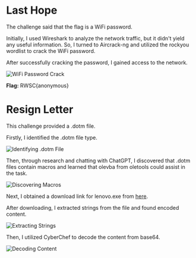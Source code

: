 # Last Hope

The challenge said that the flag is a WiFi password.

Initially, I used Wireshark to analyze the network traffic, but it didn't yield any useful information. So, I turned to Aircrack-ng and utilized the rockyou wordlist to crack the WiFi password.

After successfully cracking the password, I gained access to the network.

![WiFi Password Crack](https://github.com/loysz/RWSC-2024-Writeup/assets/116022013/5974e2a5-783b-4378-8f94-417464901c9c)

**Flag:** RWSC{anonymous}

# Resign Letter

This challenge provided a .dotm file.

Firstly, I identified the .dotm file type.

![Identifying .dotm File](https://github.com/loysz/RWSC-2024-Writeup/assets/116022013/0ab10067-792f-41d8-849f-204431f1ccb4)

Then, through research and chatting with ChatGPT, I discovered that .dotm files contain macros and learned that olevba from oletools could assist in the task.

![Discovering Macros](https://github.com/loysz/RWSC-2024-Writeup/assets/116022013/b1febfb2-456d-494b-b6a1-0c83533e8a31)

Next, I obtained a download link for lenovo.exe from [here](https://github.com/fareedfauzi/Adv_Sim/raw/main/lenovo.exe).

After downloading, I extracted strings from the file and found encoded content.

![Extracting Strings](https://github.com/loysz/RWSC-2024-Writeup/assets/116022013/c3404724-61f8-462d-b36f-11cb853d592b)

Then, I utilized CyberChef to decode the content from base64.

![Decoding Content](https://github.com/loysz/RWSC-2024-Writeup/assets/116022013/d0c4307d-a45f-4dab-a880-b9481f258a5f)
